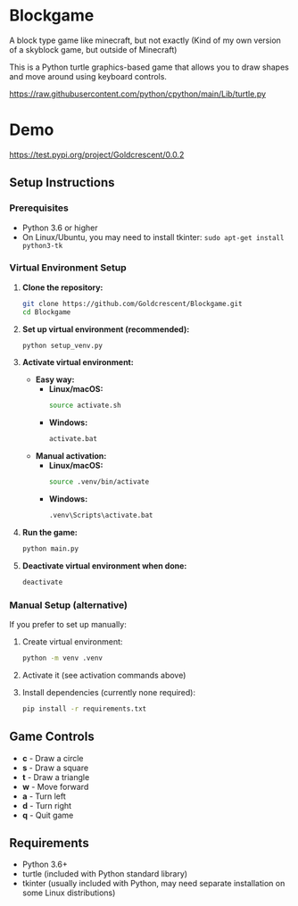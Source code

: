 # Blockgame
A block type game like minecraft, but not exactly (Kind of my own version of a skyblock game, but outside of Minecraft)

This is a Python turtle graphics-based game that allows you to draw shapes and move around using keyboard controls.

https://raw.githubusercontent.com/python/cpython/main/Lib/turtle.py

# Demo

https://test.pypi.org/project/Goldcrescent/0.0.2

## Setup Instructions

### Prerequisites
- Python 3.6 or higher
- On Linux/Ubuntu, you may need to install tkinter: `sudo apt-get install python3-tk`

### Virtual Environment Setup

1. **Clone the repository:**
   ```bash
   git clone https://github.com/Goldcrescent/Blockgame.git
   cd Blockgame
   ```

2. **Set up virtual environment (recommended):**
   ```bash
   python setup_venv.py
   ```

3. **Activate virtual environment:**
   - **Easy way:**
     - **Linux/macOS:**
       ```bash
       source activate.sh
       ```
     - **Windows:**
       ```cmd
       activate.bat
       ```
   - **Manual activation:**
     - **Linux/macOS:**
       ```bash
       source .venv/bin/activate
       ```
     - **Windows:**
       ```cmd
       .venv\Scripts\activate.bat
       ```

4. **Run the game:**
   ```bash
   python main.py
   ```

5. **Deactivate virtual environment when done:**
   ```bash
   deactivate
   ```

### Manual Setup (alternative)

If you prefer to set up manually:

1. Create virtual environment:
   ```bash
   python -m venv .venv
   ```

2. Activate it (see activation commands above)

3. Install dependencies (currently none required):
   ```bash
   pip install -r requirements.txt
   ```

## Game Controls

- **c** - Draw a circle
- **s** - Draw a square  
- **t** - Draw a triangle
- **w** - Move forward
- **a** - Turn left
- **d** - Turn right
- **q** - Quit game

## Requirements

- Python 3.6+
- turtle (included with Python standard library)
- tkinter (usually included with Python, may need separate installation on some Linux distributions)
